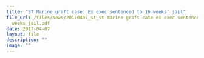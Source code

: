```yaml
---
title: "ST Marine graft case: Ex exec sentenced to 16 weeks' jail"
file_url: /files/News/20170407_st_st marine graft case ex exec sentenced to 16
  weeks jail.pdf
date: 2017-04-07
layout: file
description: ""
image: ""
---
```

